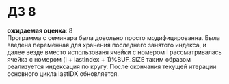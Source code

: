 # ДЗ 8
**ожидаемая оценка**: 8 \
Программа с семинара была довольно просто модифицированна. Была введена переменная для хранения последнего занятого индекса, и далее везде вместо использованя ячейки с номером i рассматривалась ячейка с номером (i + lastIndex + 1)%BUF_SIZE таким образом реализуется индексация по кругу. После окончания текущей итерации основного цикла lastIDX обновляется.
